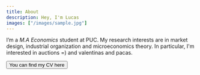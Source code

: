 ```yaml
---
title: About
description: Hey, I'm Lucas
images: ["/images/sample.jpg"]
---
```



I’m a *M.A Economics* student at PUC. My research interests are in market design, industrial organization and microeconomics theory. In particular, I'm interested in auctions =) and valentinas and pacas. 

<html>
   <head>
      <title></title>
   </head>
   <body>
      <form>
         <button type="submit" formaction="hola">You can find my CV here</button>
      </form>
   </body>
</html>